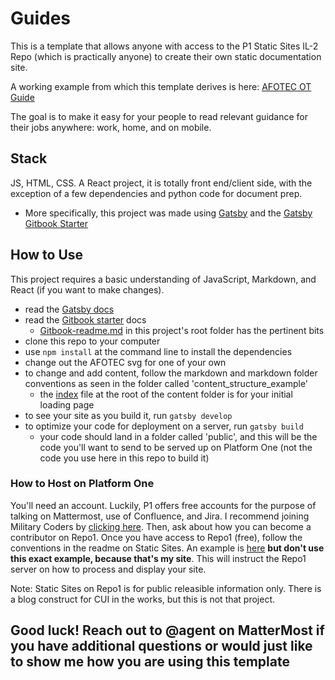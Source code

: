 # Guides

This is a template that allows anyone with access to the P1 Static Sites IL-2 Repo (which is practically anyone) to create their own static documentation site.

A working example from which this template derives is here: [AFOTEC OT Guide](https://oteguide.il2.dso.mil/)

The goal is to make it easy for your people to read relevant guidance for their jobs anywhere:  work, home, and on mobile.

## Stack
JS, HTML, CSS.  A React project, it is totally front end/client side, with the exception of a few dependencies and python code for document prep.
- More specifically, this project was made using [Gatsby](https://www.gatsbyjs.com/) and the [Gatsby Gitbook Starter](https://www.gatsbyjs.com/starters/hasura/gatsby-gitbook-starter)

## How to Use
This project requires a basic understanding of JavaScript, Markdown, and React (if you want to make changes).
- read the [Gatsby docs](https://www.gatsbyjs.com/docs)
- read the [Gitbook starter](https://github.com/hasura/gatsby-gitbook-starter) docs
  - [Gitbook-readme.md](https://github.com/airmencoders/Guides/blob/master/Gitbook-readme.md) in this project's root folder has the pertinent bits
- clone this repo to your computer
- use `npm install` at the command line to install the dependencies
- change out the AFOTEC svg for one of your own
- to change and add content, follow the markdown and markdown folder conventions as seen in the folder called 'content_structure_example' 
  - the [index](https://github.com/airmencoders/Guides/blob/master/content/index.mdx) file at the root of the content folder is for your initial loading page
- to see your site as you build it, run `gatsby develop`
- to optimize your code for deployment on a server, run `gatsby build`
  - your code should land in a folder called 'public', and this will be the code you'll want to send to be served up on Platform One (not the code you use here in this repo to build it)

### How to Host on Platform One
You'll need an account.  Luckily, P1 offers free accounts for the purpose of talking on Mattermost, use of Confluence, and Jira.  I recommend joining Military Coders by [clicking here](https://chat.il4.dso.mil/signup_user_complete/?id=wdkicxm5ijrcj8uqn6n4pinzse).  Then, ask about how you can become a contributor on Repo1.  Once you have access to Repo1 (free), follow the conventions in the readme on Static Sites.  An example is [here](https://github.com/airmencoders/Guides/blob/master/route-oteguide.yaml) **but don't use this exact example, because that's my site**.  This will instruct the Repo1 server on how to process and display your site.

Note:  Static Sites on Repo1 is for public releasible information only.  There is a blog construct for CUI in the works, but this is not that project.

## Good luck!  Reach out to @agent on MatterMost if you have additional questions or would just like to show me how you are using this template


